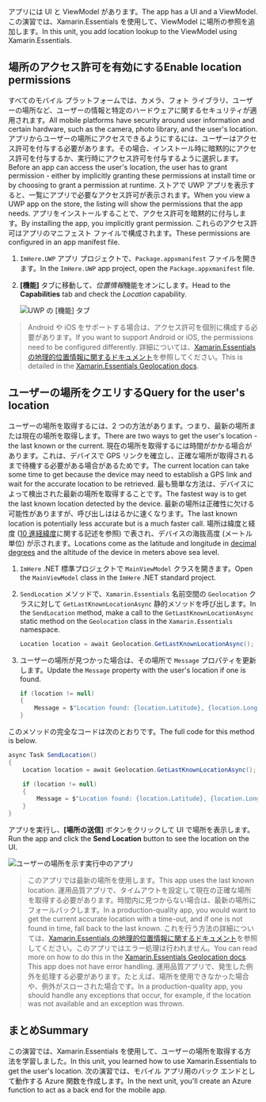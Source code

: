 <span data-ttu-id="64a40-101">アプリには UI と ViewModel があります。</span><span class="sxs-lookup"><span data-stu-id="64a40-101">The app has a UI and a ViewModel.</span></span> <span data-ttu-id="64a40-102">この演習では、Xamarin.Essentials を使用して、ViewModel に場所の参照を追加します。</span><span class="sxs-lookup"><span data-stu-id="64a40-102">In this unit, you add location lookup to the ViewModel using Xamarin.Essentials.</span></span>

## <a name="enable-location-permissions"></a><span data-ttu-id="64a40-103">場所のアクセス許可を有効にする</span><span class="sxs-lookup"><span data-stu-id="64a40-103">Enable location permissions</span></span>

<span data-ttu-id="64a40-104">すべてのモバイル プラットフォームでは、カメラ、フォト ライブラリ、ユーザーの場所など、ユーザーの情報と特定のハードウェアに関するセキュリティが適用されます。</span><span class="sxs-lookup"><span data-stu-id="64a40-104">All mobile platforms have security around user information and certain hardware, such as the camera, photo library, and the user's location.</span></span> <span data-ttu-id="64a40-105">アプリからユーザーの場所にアクセスできるようにするには、ユーザーはアクセス許可を付与する必要があります。その場合、インストール時に暗黙的にアクセス許可を付与するか、実行時にアクセス許可を付与するように選択します。</span><span class="sxs-lookup"><span data-stu-id="64a40-105">Before an app can access the user's location, the user has to grant permission - either by implicitly granting these permissions at install time or by choosing to grant a permission at runtime.</span></span> <span data-ttu-id="64a40-106">ストアで UWP アプリを表示すると、一覧にアプリで必要なアクセス許可が表示されます。</span><span class="sxs-lookup"><span data-stu-id="64a40-106">When you view a UWP app on the store, the listing will show the permissions that the app needs.</span></span> <span data-ttu-id="64a40-107">アプリをインストールすることで、アクセス許可を暗黙的に付与します。</span><span class="sxs-lookup"><span data-stu-id="64a40-107">By installing the app, you implicitly grant permission.</span></span> <span data-ttu-id="64a40-108">これらのアクセス許可はアプリのマニフェスト ファイルで構成されます。</span><span class="sxs-lookup"><span data-stu-id="64a40-108">These permissions are configured in an app manifest file.</span></span>

1. <span data-ttu-id="64a40-109">`ImHere.UWP` アプリ プロジェクトで、`Package.appxmanifest` ファイルを開きます。</span><span class="sxs-lookup"><span data-stu-id="64a40-109">In the `ImHere.UWP` app project, open the `Package.appxmanifest` file.</span></span>

2. <span data-ttu-id="64a40-110">**[機能]** タブに移動して、*位置情報*機能をオンにします。</span><span class="sxs-lookup"><span data-stu-id="64a40-110">Head to the **Capabilities** tab and check the *Location* capability.</span></span>

    ![UWP の [機能] タブ](../media/4-uwp-location-capability.png)

> <span data-ttu-id="64a40-112">Android や iOS をサポートする場合は、アクセス許可を個別に構成する必要があります。</span><span class="sxs-lookup"><span data-stu-id="64a40-112">If you want to support Android or iOS, the permissions need to be configured differently.</span></span> <span data-ttu-id="64a40-113">詳細については、[Xamarin.Essentials の地理的位置情報に関するドキュメント](https://docs.microsoft.com/xamarin/essentials/geolocation?tabs=android#getting-started)を参照してください。</span><span class="sxs-lookup"><span data-stu-id="64a40-113">This is detailed in the [Xamarin.Essentials Geolocation docs](https://docs.microsoft.com/xamarin/essentials/geolocation?tabs=android#getting-started).</span></span>

## <a name="query-for-the-users-location"></a><span data-ttu-id="64a40-114">ユーザーの場所をクエリする</span><span class="sxs-lookup"><span data-stu-id="64a40-114">Query for the user's location</span></span>

<span data-ttu-id="64a40-115">ユーザーの場所を取得するには、2 つの方法があります。つまり、最新の場所または現在の場所を取得します。</span><span class="sxs-lookup"><span data-stu-id="64a40-115">There are two ways to get the user's location - the last known or the current.</span></span> <span data-ttu-id="64a40-116">現在の場所を取得するには時間がかかる場合があります。これは、デバイスで GPS リンクを確立し、正確な場所が取得されるまで待機する必要がある場合があるためです。</span><span class="sxs-lookup"><span data-stu-id="64a40-116">The current location can take some time to get because the device may need to establish a GPS link and wait for the accurate location to be retrieved.</span></span> <span data-ttu-id="64a40-117">最も簡単な方法は、デバイスによって検出された最新の場所を取得することです。</span><span class="sxs-lookup"><span data-stu-id="64a40-117">The fastest way is to get the last known location detected by the device.</span></span> <span data-ttu-id="64a40-118">最新の場所は正確性に欠ける可能性がありますが、呼び出しははるかに速くなります。</span><span class="sxs-lookup"><span data-stu-id="64a40-118">The last known location is potentially less accurate but is a much faster call.</span></span> <span data-ttu-id="64a40-119">場所は緯度と経度 ([10 進経緯度](https://en.wikipedia.org/wiki/Decimal_degrees)に関する記述を参照) で表され、デバイスの海抜高度 (メートル単位) が示されます。</span><span class="sxs-lookup"><span data-stu-id="64a40-119">Locations come as the latitude and longitude in [decimal degrees](https://en.wikipedia.org/wiki/Decimal_degrees) and the altitude of the device in meters above sea level.</span></span>

1. <span data-ttu-id="64a40-120">`ImHere` .NET 標準プロジェクトで `MainViewModel` クラスを開きます。</span><span class="sxs-lookup"><span data-stu-id="64a40-120">Open the `MainViewModel` class in the `ImHere` .NET standard project.</span></span>

2. <span data-ttu-id="64a40-121">`SendLocation` メソッドで、`Xamarin.Essentials` 名前空間の `Geolocation` クラスに対して `GetLastKnownLocationAsync` 静的メソッドを呼び出します。</span><span class="sxs-lookup"><span data-stu-id="64a40-121">In the `SendLocation` method, make a call to the `GetLastKnownLocationAsync` static method on the `Geolocation` class in the `Xamarin.Essentials` namespace.</span></span>

    ```cs
    Location location = await Geolocation.GetLastKnownLocationAsync();
    ```

3. <span data-ttu-id="64a40-122">ユーザーの場所が見つかった場合は、その場所で `Message` プロパティを更新します。</span><span class="sxs-lookup"><span data-stu-id="64a40-122">Update the `Message` property with the user's location if one is found.</span></span>

    ```cs
    if (location != null)
    {
        Message = $"Location found: {location.Latitude}, {location.Longitude}.";
    }
    ```

<span data-ttu-id="64a40-123">このメソッドの完全なコードは次のとおりです。</span><span class="sxs-lookup"><span data-stu-id="64a40-123">The full code for this method is below.</span></span>

```cs
async Task SendLocation()
{
    Location location = await Geolocation.GetLastKnownLocationAsync();

    if (location != null)
    {
        Message = $"Location found: {location.Latitude}, {location.Longitude}.";
    }
}
```

<span data-ttu-id="64a40-124">アプリを実行し、**[場所の送信]** ボタンをクリックして UI で場所を表示します。</span><span class="sxs-lookup"><span data-stu-id="64a40-124">Run the app and click the **Send Location** button to see the location on the UI.</span></span>

![ユーザーの場所を示す実行中のアプリ](../media/4-running-app-showing-location.png)

> <span data-ttu-id="64a40-126">このアプリでは最新の場所を使用します。</span><span class="sxs-lookup"><span data-stu-id="64a40-126">This app uses the last known location.</span></span> <span data-ttu-id="64a40-127">運用品質アプリで、タイムアウトを設定して現在の正確な場所を取得する必要があります。時間内に見つからない場合は、最新の場所にフォールバックします。</span><span class="sxs-lookup"><span data-stu-id="64a40-127">In a production-quality app, you would want to get the current accurate location with a time-out, and if one is not found in time, fall back to the last known.</span></span> <span data-ttu-id="64a40-128">これを行う方法の詳細については、[Xamarin.Essentials の地理的位置情報に関するドキュメント](https://docs.microsoft.com/xamarin/essentials/geolocation?tabs=uwp#using-geolocation)を参照してください。このアプリではエラー処理は行われません。</span><span class="sxs-lookup"><span data-stu-id="64a40-128">You can read more on how to do this in the [Xamarin.Essentials Geolocation docs](https://docs.microsoft.com/xamarin/essentials/geolocation?tabs=uwp#using-geolocation). This app does not have error handling.</span></span> <span data-ttu-id="64a40-129">運用品質アプリで、発生した例外を処理する必要があります。たとえば、場所を使用できなかった場合や、例外がスローされた場合です。</span><span class="sxs-lookup"><span data-stu-id="64a40-129">In a production-quality app, you should handle any exceptions that occur, for example, if the location was not available and an exception was thrown.</span></span>

## <a name="summary"></a><span data-ttu-id="64a40-130">まとめ</span><span class="sxs-lookup"><span data-stu-id="64a40-130">Summary</span></span>

<span data-ttu-id="64a40-131">この演習では、Xamarin.Essentials を使用して、ユーザーの場所を取得する方法を学習しました。</span><span class="sxs-lookup"><span data-stu-id="64a40-131">In this unit, you learned how to use Xamarin.Essentials to get the user's location.</span></span> <span data-ttu-id="64a40-132">次の演習では、モバイル アプリ用のバック エンドとして動作する Azure 関数を作成します。</span><span class="sxs-lookup"><span data-stu-id="64a40-132">In the next unit, you'll create an Azure function to act as a back end for the mobile app.</span></span>